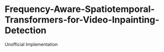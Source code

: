 # Frequency-Aware-Spatiotemporal-Transformers-for-Video-Inpainting-Detection
Unofficial Implementation
